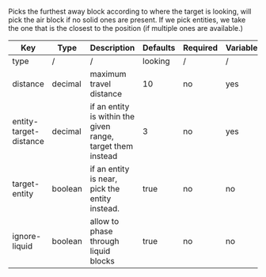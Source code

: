 Picks the furthest away block according to where the target is looking, will pick the air block if no solid ones are present. If we pick entities, we take the one that is the closest to the position (if multiple ones are available.)

| Key | Type | Description | Defaults | Required | Variable |
|-|-|-|-|-|-|
| type | / | / | looking | / | / |
| distance | decimal | maximum travel distance | 10 | no | yes |
| entity-target-distance | decimal | if an entity is within the given range, target them instead | 3 | no | yes |
| target-entity | boolean | if an entity is near, pick the entity instead. | true | no | no |
| ignore-liquid | boolean | allow to phase through liquid blocks | true | no | no |